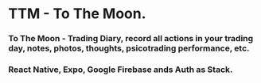 # TTM - To The Moon.

### To The Moon - Trading Diary, record all actions in your trading day, notes, photos, thoughts, psicotrading performance, etc.

### React Native, Expo, Google Firebase ands Auth as Stack.
